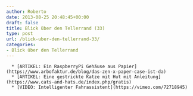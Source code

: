 ```yaml
---
author: Roberto
date: 2013-08-25 20:48:45+00:00
draft: false
title: Blick über den Tellerrand (33)
type: post
url: /blick-uber-den-tellerrand-33/
categories:
- Blick über den Tellerrand
---
```



	  * [ARTIKEL: Ein RaspberryPi Gehäuse aus Papier](https://www.arbofaktur.de/blog/das-zen-x-paper-case-ist-da)
	  * [ARTIKEL: Eine gestrickte Katze mit Hut mit Anleitung](https://www.cats-and-hats.de/index.php/gratis)
	  * [VIDEO: Intelligenter Fahrassistent](https://vimeo.com/72718945)

